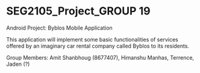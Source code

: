 # SEG2105_Project_GROUP 19
Android Project: Byblos Mobile Application

This application will implement some basic functionalities of services offered by an imaginary car rental company called Byblos to its residents.

Group Members: Amit Shanbhoug (8677407), Himanshu Manhas, Terrence, Jaden (?)
